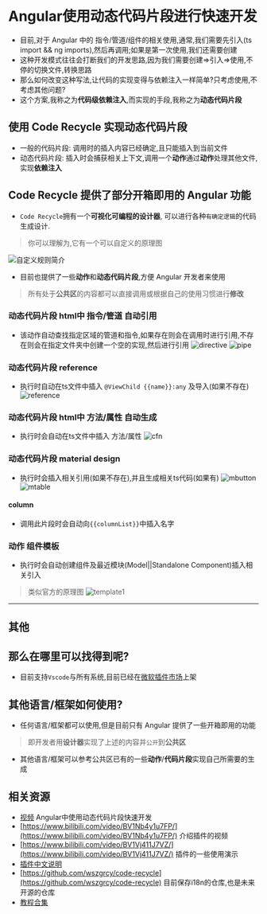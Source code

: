 # Angular使用动态代码片段进行快速开发
- 目前,对于 Angular 中的 指令/管道/组件的相关使用,通常,我们需要先引入(ts import && ng imports),然后再调用;如果是第一次使用,我们还需要创建
- 这种开发模式往往会打断我们的开发思路,因为我们需要创建=>引入=>使用,不停的切换文件,转换思路
- 那么如何改变这种写法,让代码的实现变得与依赖注入一样简单?只考虑使用,不考虑其他问题?
- 这个方案,我称之为**代码级依赖注入**,而实现的手段,我称之为**动态代码片段**

## 使用 Code Recycle 实现动态代码片段
- 一般的代码片段: 调用时的插入内容已经确定,且只能插入到当前文件
- 动态代码片段: 插入时会捕获相关上下文,调用一个**动作**通过**动作**处理其他文件,实现**依赖注入**
## Code Recycle 提供了部分开箱即用的 Angular 功能
- `Code Recycle`拥有一个**可视化可编程的设计器**, 可以进行各种`有确定逻辑`的代码生成设计.
> 你可以理解为,它有一个可以自定义的原理图

![自定义规则简介](https://cdn.jsdelivr.net/gh/wszgrcy/code-recycle@1.0.1/doc/zh-Hans/image/自定义规则简介.jpg)

- 目前也提供了一些**动作**和**动态代码片段**,方便 Angular 开发者来使用
> 所有处于**公共区**的内容都可以直接调用或根据自己的使用习惯进行**修改**
### **动态代码片段** html中 指令/管道 自动引用
- 该动作自动查找指定区域的管道和指令,如果存在则会在调用时进行引用,不存在则会在指定文件夹中创建一个空的实现,然后进行引用
![directive](https://cdn.jsdelivr.net/gh/wszgrcy/code-recycle@1.0.5/doc/image/dynamic-snippet-angular/directive.gif)
![pipe](https://cdn.jsdelivr.net/gh/wszgrcy/code-recycle@1.0.5/doc/image/dynamic-snippet-angular/pipe.gif)

### **动态代码片段** reference 
- 执行时自动在ts文件中插入 `@ViewChild {{name}}:any` 及导入(如果不存在)
![reference](https://cdn.jsdelivr.net/gh/wszgrcy/code-recycle@1.0.5/doc/image/dynamic-snippet-angular/reference.gif)

### **动态代码片段** html中 方法/属性 自动生成
- 执行时会自动在ts文件中插入 方法/属性 
![cfn](https://cdn.jsdelivr.net/gh/wszgrcy/code-recycle@1.0.5/doc/image/dynamic-snippet-angular/cfn.gif)

### **动态代码片段** material design
- 执行时会插入相关引用(如果不存在),并且生成相关ts代码(如果有)
![mbutton](https://cdn.jsdelivr.net/gh/wszgrcy/code-recycle@1.0.5/doc/image/dynamic-snippet-angular/mbutton.gif)
![mtable](https://cdn.jsdelivr.net/gh/wszgrcy/code-recycle@1.0.5/doc/image/dynamic-snippet-angular/mtable.gif)

#### column
- 调用此片段时会自动向`{{columnList}}`中插入名字
### **动作** 组件模板
- 执行时会自动创建组件及最近模块(Model||Standalone Component)插入相关引入
> 类似官方的原理图
![template1](https://cdn.jsdelivr.net/gh/wszgrcy/code-recycle@1.0.5/doc/image/dynamic-snippet-angular/template1.webp)

---
## 其他
## 那么在哪里可以找得到呢?
- 目前支持`Vscode`与所有系统,目前已经在[微软插件市场](https://marketplace.visualstudio.com/items?itemName=LDXCODE.code-recycle)上架  
## 其他语言/框架如何使用?
- 任何语言/框架都可以使用,但是目前只有 Angular 提供了一些开箱即用的功能
> 即开发者用**设计器**实现了上述的内容并`公开`到**公共区**
- 其他语言/框架可以参考公共区已有的一些**动作**/**代码片段**实现自己所需要的生成

## 相关资源
- [视频](https://www.bilibili.com/video/BV1wc411i7pZ/) Angular中使用动态代码片段快速开发
- [https://www.bilibili.com/video/BV1Nb4y1u7FP/](https://www.bilibili.com/video/BV1Nb4y1u7FP/) 介绍插件的视频
- [https://www.bilibili.com/video/BV1Vj411J7VZ/](https://www.bilibili.com/video/BV1Vj411J7VZ/) 插件的一些使用演示
- [插件中文说明](https://github.com/wszgrcy/code-recycle/blob/main/doc/README.zh-Hans.md)
- [https://github.com/wszgrcy/code-recycle](https://github.com/wszgrcy/code-recycle) 目前保存i18n的仓库,也是未来开源的仓库
- [教程合集](https://space.bilibili.com/31978940/channel/collectiondetail?sid=1891886)